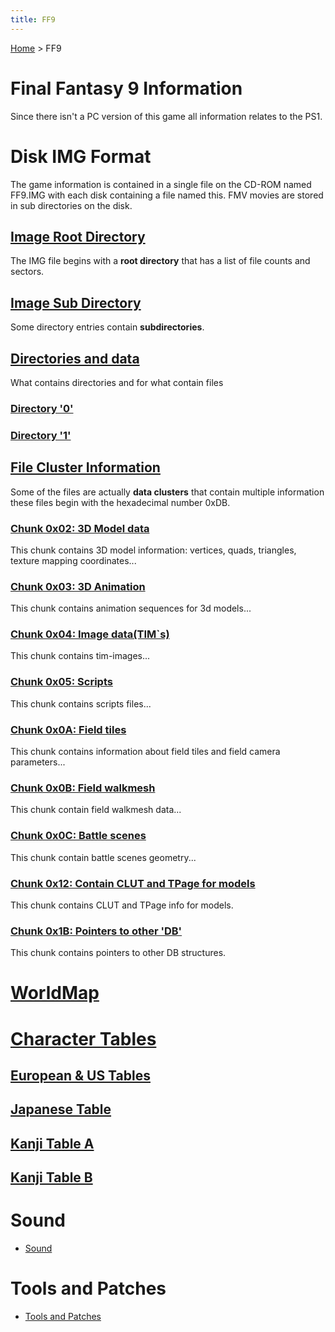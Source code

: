```yaml
---
title: FF9
---
```


[Home](Main%20Page.md.md) > FF9

# Final Fantasy 9 Information

Since there isn't a PC version of this game all information relates to
the PS1.

# Disk IMG Format

The game information is contained in a single file on the CD-ROM named
FF9.IMG with each disk containing a file named this. FMV movies are
stored in sub directories on the disk.

## [Image Root Directory][]

The IMG file begins with a **root directory** that has a list of file
counts and sectors.

## [Image Sub Directory][]

Some directory entries contain **subdirectories**.

## [Directories and data][]

What contains directories and for what contain files

### [Directory '0'][]

### [Directory '1'][]

## [File Cluster Information][]

Some of the files are actually **data clusters** that contain multiple
information these files begin with the hexadecimal number 0xDB.

### [Chunk 0x02: 3D Model data][]

This chunk contains 3D model information: vertices, quads, triangles,
texture mapping coordinates...

### [Chunk 0x03: 3D Animation][]

This chunk contains animation sequences for 3d models...

### [Chunk 0x04: Image data(TIM\`s)][]

This chunk contains tim-images...

### [Chunk 0x05: Scripts][]

This chunk contains scripts files...

### [Chunk 0x0A: Field tiles][]

This chunk contains information about field tiles and field camera
parameters...

### [Chunk 0x0B: Field walkmesh][]

This chunk contain field walkmesh data...

### [Chunk 0x0C: Battle scenes][]

This chunk contain battle scenes geometry...

### [Chunk 0x12: Contain CLUT and TPage for models][]

This chunk contains CLUT and TPage info for models.

### [Chunk 0x1B: Pointers to other 'DB'][]

This chunk contains pointers to other DB structures.

# [WorldMap][]

# [Character Tables][]

## [European & US Tables][]

## [Japanese Table][]

## [Kanji Table A][]

## [Kanji Table B][]

# Sound

-   [Sound][]

# Tools and Patches

-   [Tools and Patches][]

  [Image Root Directory]: FF9/IMGRootDir.md "wikilink"
  [Image Sub Directory]: FF9/IMGSubDir.md "wikilink"
  [Directories and data]: FF9/Dirs.md "wikilink"
  [Directory '0']: FF9/Dirs/00.md "wikilink"
  [Directory '1']: FF9/Dirs/01.md "wikilink"
  [File Cluster Information]: FF9/File/Data.md "wikilink"
  [Chunk 0x02: 3D Model data]: FF9/File/0x02.md "wikilink"
  [Chunk 0x03: 3D Animation]: FF9/File/0x03.md "wikilink"
  [Chunk 0x04: Image data(TIM\`s)]: FF9/File/0x04.md "wikilink"
  [Chunk 0x05: Scripts]: FF9/File/0x05.md "wikilink"
  [Chunk 0x0A: Field tiles]: FF9/File/0x0A.md "wikilink"
  [Chunk 0x0B: Field walkmesh]: FF9/File/0x0B.md "wikilink"
  [Chunk 0x0C: Battle scenes]: FF9/File/0x0C.md "wikilink"
  [Chunk 0x12: Contain CLUT and TPage for models]: FF9/File/0x12.md
    "wikilink"
  [Chunk 0x1B: Pointers to other 'DB']: FF9/File/0x1B.md "wikilink"
  [WorldMap]: FF9/WorldMap.md "wikilink"
  [Character Tables]: FF9/CharTables.md "wikilink"
  [European & US Tables]: FF9/CharTables.md#Character%20Table%20for%20EU%20.26%20US%20version
    "wikilink"
  [Japanese Table]: FF9/CharTables.md#Character%20Table%20for%20JP%20version
    "wikilink"
  [Kanji Table A]: FF9/CharTables.md#Kanji%20Table%20A "wikilink"
  [Kanji Table B]: FF9/CharTables.md#Kanji%20Table%20B "wikilink"
  [Sound]: FF9/Sound.md "wikilink"
  [Tools and Patches]: FF9/Tools.md "wikilink"
